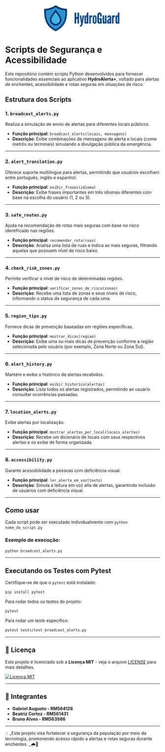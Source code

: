<p align="center">
  <img src="img/logo.png" alt="Logo HydroAlert" width="250"/>
</p>

# Scripts de Segurança e Acessibilidade

Este repositório contém scripts Python desenvolvidos para fornecer funcionalidades essenciais ao aplicativo **HydroAlerta+**, voltado para alertas de enchentes, acessibilidade e rotas seguras em situações de risco.

##  Estrutura dos Scripts

### 1. `broadcast_alerts.py`
Realiza a simulação de envio de alertas para diferentes locais públicos.

- **Função principal**: `broadcast_alerts(locais, mensagens)`
- **Descrição**: Exibe combinações de mensagens de alerta e locais (como metrôs ou terminais) simulando a divulgação pública da emergência.

---

### 2. `alert_translation.py`
Oferece suporte multilíngue para alertas, permitindo que usuários escolham entre português, inglês e espanhol.

- **Função principal**: `exibir_frases(idioma)`
- **Descrição**: Exibe frases importantes em três idiomas diferentes com base na escolha do usuário (1, 2 ou 3).

---

### 3. `safe_routes.py`
Ajuda na recomendação de rotas mais seguras com base no risco identificado nas regiões.

- **Função principal**: `recomendar_rota(ruas)`
- **Descrição**: Analisa uma lista de ruas e indica as mais seguras, filtrando aquelas que possuem nível de risco baixo.

---

### 4. `check_risk_zones.py`
Permite verificar o nível de risco de determinadas regiões.

- **Função principal**: `verificar_zonas_de_risco(zonas)`
- **Descrição**: Recebe uma lista de zonas e seus níveis de risco, informando o status de segurança de cada uma.

---

###  5. `region_tips.py`
Fornece dicas de prevenção baseadas em regiões específicas.

- **Função principal**: `mostrar_dicas(regiao)`
- **Descrição**: Exibe uma ou mais dicas de prevenção conforme a região selecionada pelo usuário (por exemplo, Zona Norte ou Zona Sul).

---

### 6. `alert_history.py`
Mantém e exibe o histórico de alertas recebidos.

- **Função principal**: `exibir_historico(alertas)`
- **Descrição**: Lista todos os alertas registrados, permitindo ao usuário consultar ocorrências passadas.

---

### 7. `location_alerts.py`
Exibe alertas por localização.

- **Função principal**: `mostrar_alertas_por_local(locais_alertas)`
- **Descrição**: Recebe um dicionário de locais com seus respectivos alertas e os exibe de forma organizada.

---

### 8. `accessibility.py`
Garante acessibilidade a pessoas com deficiência visual.

- **Função principal**: `ler_alerta_em_voz(texto)`
- **Descrição**: Simula a leitura em voz alta de alertas, garantindo inclusão de usuários com deficiência visual.

---

## Como usar

Cada script pode ser executado individualmente com `python nome_do_script.py`

### Exemplo de execução:
```bash
python broadcast_alerts.py
```

---


## Executando os Testes com Pytest

Certifique-se de que o `pytest` está instalado:

```bash
pip install pytest
```

Para rodar todos os testes do projeto:

```bash
pytest
```

Para rodar um teste específico:
```bash
pytest tests/test_broadcast_alerts.py
```

---

## 📜 Licença
Este projeto é licenciado sob a **Licença MIT** - veja o arquivo [LICENSE](LICENSE) para mais detalhes.

[![Licença MIT](https://img.shields.io/badge/Licença-MIT-green)](LICENSE)

---


## 👥 Integrantes
- **Gabriel Augusto - RM564126**
- **Beatriz Cortez - RM561431**
- **Bruno Alves - RM563986**

---


💡 _Este projeto visa fortalecer a segurança da população por meio da tecnologia, promovendo acesso rápido a alertas e rotas seguras durante enchentes. _🌧️📲
